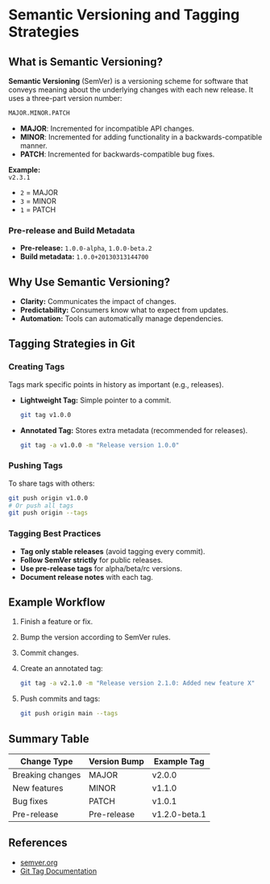 # Semantic Versioning and Tagging Strategies

## What is Semantic Versioning?

**Semantic Versioning** (SemVer) is a versioning scheme for software that conveys meaning about the underlying changes with each new release. It uses a three-part version number:

```sh
MAJOR.MINOR.PATCH
```

- **MAJOR**: Incremented for incompatible API changes.
- **MINOR**: Incremented for adding functionality in a backwards-compatible manner.
- **PATCH**: Incremented for backwards-compatible bug fixes.

**Example:**  
`v2.3.1`  

- `2` = MAJOR  
- `3` = MINOR  
- `1` = PATCH

### Pre-release and Build Metadata

- **Pre-release:** `1.0.0-alpha`, `1.0.0-beta.2`
- **Build metadata:** `1.0.0+20130313144700`

## Why Use Semantic Versioning?

- **Clarity:** Communicates the impact of changes.
- **Predictability:** Consumers know what to expect from updates.
- **Automation:** Tools can automatically manage dependencies.

## Tagging Strategies in Git

### Creating Tags

Tags mark specific points in history as important (e.g., releases).

- **Lightweight Tag:** Simple pointer to a commit.

    ```sh
    git tag v1.0.0
    ```

- **Annotated Tag:** Stores extra metadata (recommended for releases).

    ```sh
    git tag -a v1.0.0 -m "Release version 1.0.0"
    ```

### Pushing Tags

To share tags with others:

```sh
git push origin v1.0.0
# Or push all tags
git push origin --tags
```

### Tagging Best Practices

- **Tag only stable releases** (avoid tagging every commit).
- **Follow SemVer strictly** for public releases.
- **Use pre-release tags** for alpha/beta/rc versions.
- **Document release notes** with each tag.

## Example Workflow

1. Finish a feature or fix.
2. Bump the version according to SemVer rules.
3. Commit changes.
4. Create an annotated tag:

     ```sh
     git tag -a v2.1.0 -m "Release version 2.1.0: Added new feature X"
     ```

5. Push commits and tags:

     ```sh
     git push origin main --tags
     ```

## Summary Table

| Change Type         | Version Bump | Example Tag   |
|---------------------|--------------|---------------|
| Breaking changes    | MAJOR        | v2.0.0        |
| New features        | MINOR        | v1.1.0        |
| Bug fixes           | PATCH        | v1.0.1        |
| Pre-release         | Pre-release  | v1.2.0-beta.1 |

## References

- [semver.org](https://semver.org/)
- [Git Tag Documentation](https://git-scm.com/book/en/v2/Git-Basics-Tagging)
